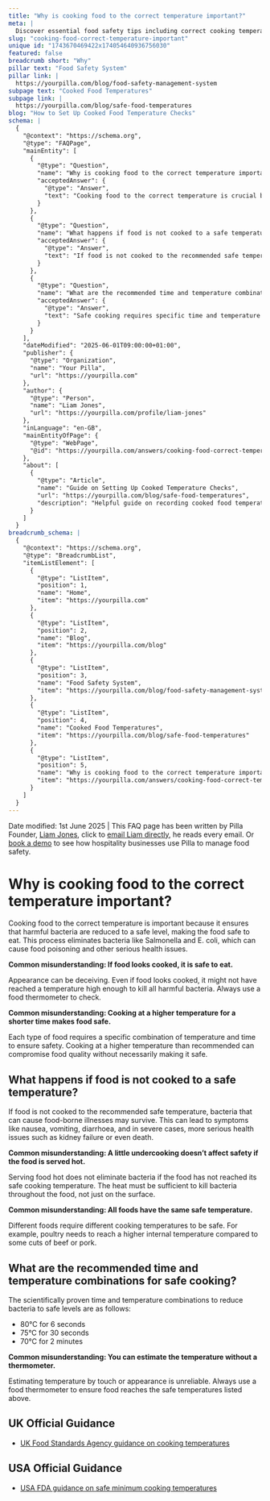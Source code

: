 ```yaml
---
title: "Why is cooking food to the correct temperature important?"
meta: |
  Discover essential food safety tips including correct cooking temperatures, handling practices, and equipment usage to prevent foodborne illnesses.
slug: "cooking-food-correct-temperature-important"
unique id: "1743670469422x174054640936756030"
featured: false
breadcrumb short: "Why"
pillar text: "Food Safety System"
pillar link: |
  https://yourpilla.com/blog/food-safety-management-system
subpage text: "Cooked Food Temperatures"
subpage link: |
  https://yourpilla.com/blog/safe-food-temperatures
blog: "How to Set Up Cooked Food Temperature Checks"
schema: |
  {
    "@context": "https://schema.org",
    "@type": "FAQPage",
    "mainEntity": [
      {
        "@type": "Question",
        "name": "Why is cooking food to the correct temperature important?",
        "acceptedAnswer": {
          "@type": "Answer",
          "text": "Cooking food to the correct temperature is crucial because it reduces harmful bacteria like Salmonella and E. coli to safe levels, ensuring that the food is safe to consume. This process is essential in preventing food poisoning and other serious health issues."
        }
      },
      {
        "@type": "Question",
        "name": "What happens if food is not cooked to a safe temperature?",
        "acceptedAnswer": {
          "@type": "Answer",
          "text": "If food is not cooked to the recommended safe temperature, harmful bacteria capable of causing food-borne illnesses may survive. This can result in symptoms such as nausea, vomiting, diarrhoea, and in severe cases, it could cause significant health issues including kidney failure or even death."
        }
      },
      {
        "@type": "Question",
        "name": "What are the recommended time and temperature combinations for safe cooking?",
        "acceptedAnswer": {
          "@type": "Answer",
          "text": "Safe cooking requires specific time and temperature combinations scientifically proven to reduce bacteria levels, making food safe to consume. Examples include 80°C for 6 seconds, 75°C for 30 seconds, or 70°C for 2 minutes."
        }
      }
    ],
    "dateModified": "2025-06-01T09:00:00+01:00",
    "publisher": {
      "@type": "Organization",
      "name": "Your Pilla",
      "url": "https://yourpilla.com"
    },
    "author": {
      "@type": "Person",
      "name": "Liam Jones",
      "url": "https://yourpilla.com/profile/liam-jones"
    },
    "inLanguage": "en-GB",
    "mainEntityOfPage": {
      "@type": "WebPage",
      "@id": "https://yourpilla.com/answers/cooking-food-correct-temperature-important"
    },
    "about": [
      {
        "@type": "Article",
        "name": "Guide on Setting Up Cooked Temperature Checks",
        "url": "https://yourpilla.com/blog/safe-food-temperatures",
        "description": "Helpful guide on recording cooked food temperatures and managing food safety using a pre-built Pilla temperature check system."
      }
    ]
  }
breadcrumb_schema: |
  {
    "@context": "https://schema.org",
    "@type": "BreadcrumbList",
    "itemListElement": [
      {
        "@type": "ListItem",
        "position": 1,
        "name": "Home",
        "item": "https://yourpilla.com"
      },
      {
        "@type": "ListItem",
        "position": 2,
        "name": "Blog",
        "item": "https://yourpilla.com/blog"
      },
      {
        "@type": "ListItem",
        "position": 3,
        "name": "Food Safety System",
        "item": "https://yourpilla.com/blog/food-safety-management-system"
      },
      {
        "@type": "ListItem",
        "position": 4,
        "name": "Cooked Food Temperatures",
        "item": "https://yourpilla.com/blog/safe-food-temperatures"
      },
      {
        "@type": "ListItem",
        "position": 5,
        "name": "Why is cooking food to the correct temperature important?",
        "item": "https://yourpilla.com/answers/cooking-food-correct-temperature-important"
      }
    ]
  }
---
```


Date modified: 1st June 2025 | This FAQ page has been written by Pilla Founder, [Liam Jones](https://yourpilla.com/profile/liam-jones), click to [email Liam directly](https://mailto:liam@yourpilla.com/), he reads every email. Or [book a demo](https://calendly.com/pilla/demo) to see how hospitality businesses use Pilla to manage food safety.

# Why is cooking food to the correct temperature important?

Cooking food to the correct temperature is important because it ensures that harmful bacteria are reduced to a safe level, making the food safe to eat. This process eliminates bacteria like Salmonella and E. coli, which can cause food poisoning and other serious health issues.

**Common misunderstanding: If food looks cooked, it is safe to eat.**

Appearance can be deceiving. Even if food looks cooked, it might not have reached a temperature high enough to kill all harmful bacteria. Always use a food thermometer to check.

**Common misunderstanding: Cooking at a higher temperature for a shorter time makes food safe.**

Each type of food requires a specific combination of temperature and time to ensure safety. Cooking at a higher temperature than recommended can compromise food quality without necessarily making it safe.

## What happens if food is not cooked to a safe temperature?

If food is not cooked to the recommended safe temperature, bacteria that can cause food-borne illnesses may survive. This can lead to symptoms like nausea, vomiting, diarrhoea, and in severe cases, more serious health issues such as kidney failure or even death.

**Common misunderstanding: A little undercooking doesn’t affect safety if the food is served hot.**

Serving food hot does not eliminate bacteria if the food has not reached its safe cooking temperature. The heat must be sufficient to kill bacteria throughout the food, not just on the surface.

**Common misunderstanding: All foods have the same safe temperature.**

Different foods require different cooking temperatures to be safe. For example, poultry needs to reach a higher internal temperature compared to some cuts of beef or pork.

## What are the recommended time and temperature combinations for safe cooking?

The scientifically proven time and temperature combinations to reduce bacteria to safe levels are as follows:

-   80°C for 6 seconds
-   75°C for 30 seconds
-   70°C for 2 minutes

**Common misunderstanding: You can estimate the temperature without a thermometer.**

Estimating temperature by touch or appearance is unreliable. Always use a food thermometer to ensure food reaches the safe temperatures listed above.

## UK Official Guidance

-   [UK Food Standards Agency guidance on cooking temperatures](https://www.food.gov.uk/safety-hygiene/cooking-your-food)

## USA Official Guidance

-   [USA FDA guidance on safe minimum cooking temperatures](https://www.fda.gov/media/107000/download)